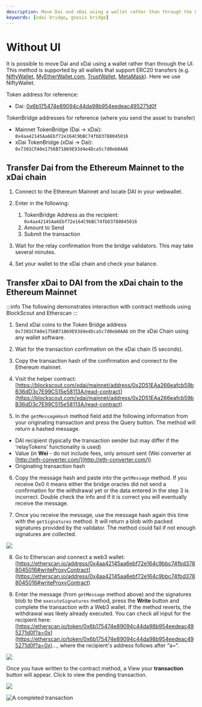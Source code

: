```yaml
---
description: Move Dai and xDai using a wallet rather than through the UI. This method is supported by all wallets that support ERC20 transfers.
keywords: [xdai bridge, gnosis bridge]
---
```


# Without UI

It is possible to move Dai and xDai using a wallet rather than through the UI. This method is supported by all wallets that support ERC20 transfers (e.g. [NiftyWallet](https://chrome.google.com/webstore/detail/nifty-wallet/jbdaocneiiinmjbjlgalhcelgbejmnid?hl=en), [MyEtherWallet.com](http://myetherwallet.com/), [TrustWallet](https://trustwallet.com/), [MetaMask](https://metamask.io/)). Here we use NiftyWallet.

Token address for reference:

* Dai: [0x6b175474e89094c44da98b954eedeac495271d0f](https://etherscan.io/token/0x6b175474e89094c44da98b954eedeac495271d0f)

TokenBridge addresses for reference (where you send the asset to transfer)

* Mainnet TokenBridge (Dai -> xDai): `0x4aa42145Aa6Ebf72e164C9bBC74fbD3788045016`
* xDai TokenBridge (xDai -> Dai): `0x7301CFA0e1756B71869E93d4e4Dca5c7d0eb0AA6`

## Transfer Dai from the Ethereum Mainnet to the xDai chain

1. Connect to the Ethereum Mainnet and locate DAI in your webwallet.

2. Enter in the following:

    1. TokenBridge Address as the recipient: `0x4aa42145Aa6Ebf72e164C9bBC74fbD3788045016`
    2. Amount to Send
    3. Submit the transaction

3. Wait for the relay confirmation from the bridge validators. This may take several minutes.

4. Set your wallet to the xDai chain and check your balance.


## Transfer xDai to DAI from the xDai chain to the Ethereum Mainnet

:::info
The following demonstrates interaction with contract methods using BlockScout and Etherscan
:::

1. Send xDai coins to the Token Bridge address `0x7301CFA0e1756B71869E93d4e4Dca5c7d0eb0AA6` on the xDai Сhain using any wallet software.

2. Wait for the transaction confirmation on the xDai chain (5 seconds).

3. Copy the transaction hash of the confirmation and connect to the Ethereum mainnet.

4. Visit the helper contract: [https://blockscout.com/xdai/mainnet/address/0x2D51EAa266eafcb59bB36dD3c7E99C515e58113A/read-contract](https://blockscout.com/xdai/mainnet/address/0x2D51EAa266eafcb59bB36dD3c7E99C515e58113A/read-contract)

5. In the `getMessageHash` method field add the following information from your originating transaction and press the Query button. The method will return a hashed message.

* DAI recipient (typically the transaction sender but may differ if the ‘relayTokens’ functionality is used)
* Value (in **Wei** - do not include fees, only amount sent (Wei converter at [http://eth-converter.com/](http://eth-converter.com/))
* Originating transaction hash

6. Copy the message hash and paste into the `getMessage` method. If you receive 0x0 it means either the bridge oracles did not send a confirmation for the withdrawal yet or the data entered in the step 3 is incorrect. Double check the info and if it is correct you will eventually receive the message.

7. Once you receive the message, use the message hash again this time with the `getSignatures` method. It will return a blob with packed signatures provided by the validator. The method could fail if not enough signatures are collected.

![](/img/bridges/xdaibridge/blockscout1.jpg)

8. Go to Etherscan and connect a web3 wallet: [https://etherscan.io/address/0x4aa42145aa6ebf72e164c9bbc74fbd3788045016#writeProxyContract](https://etherscan.io/address/0x4aa42145aa6ebf72e164c9bbc74fbd3788045016#writeProxyContract)

9. Enter the message (from `getMessage` method above) and the signatures blob to the `executeSignatures` method, press the **Write** button and complete the transaction with a Web3 wallet. If the method reverts, the withdrawal was likely already executed. You can check all input for the recipient here: [https://etherscan.io/token/0x6b175474e89094c44da98b954eedeac495271d0f?a=0x](https://etherscan.io/token/0x6b175474e89094c44da98b954eedeac495271d0f?a=0x)..., where the recipient's address follows after “a=“.

![](/img/bridges/xdaibridge/etherscan1.jpg)

Once you have written to the contract method, a View your **transaction** button will appear. Click to view the pending transaction.

![](/img/bridges/xdaibridge/etherscan3.jpg)

![A completed transaction](/img/bridges/xdaibridge/etherscan2.jpg)
